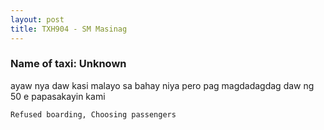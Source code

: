 ```yaml
---
layout: post
title: TXH904 - SM Masinag
---
```


### Name of taxi: Unknown

ayaw nya daw kasi malayo sa bahay niya pero pag magdadagdag daw ng 50 e papasakayin kami

```Refused boarding, Choosing passengers```
